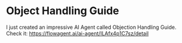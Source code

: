 # Object Handling Guide 

I just created an impressive AI Agent called Objection Handling Guide. 
Check it: https://flowagent.ai/ai-agent/ILAfx4p1C7sz/detail